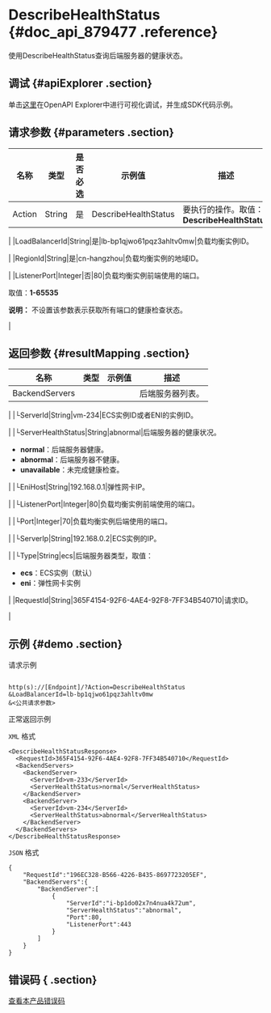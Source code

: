 # DescribeHealthStatus {#doc_api_879477 .reference}

使用DescribeHealthStatus查询后端服务器的健康状态。

## 调试 {#apiExplorer .section}

单击[这里](https://api.aliyun.com/#product=Slb&api=DescribeHealthStatus)在OpenAPI Explorer中进行可视化调试，并生成SDK代码示例。

## 请求参数 {#parameters .section}

|名称|类型|是否必选|示例值|描述|
|--|--|----|---|--|
|Action|String|是|DescribeHealthStatus|要执行的操作。取值：**DescribeHealthStatus**

 |
|LoadBalancerId|String|是|lb-bp1qjwo61pqz3ahltv0mw|负载均衡实例ID。

 |
|RegionId|String|是|cn-hangzhou|负载均衡实例的地域ID。

 |
|ListenerPort|Integer|否|80|负载均衡实例前端使用的端口。

 取值：**1-65535**

 **说明：** 不设置该参数表示获取所有端口的健康检查状态。

 |

## 返回参数 {#resultMapping .section}

|名称|类型|示例值|描述|
|--|--|---|--|
|BackendServers| | |后端服务器列表。

 |
|└ServerId|String|vm-234|ECS实例ID或者ENI的实例ID。

 |
|└ServerHealthStatus|String|abnormal|后端服务器的健康状况。

 -   **normal**：后端服务器健康。
-   **abnormal**：后端服务器不健康。
-   **unavailable**：未完成健康检查。

 |
|└EniHost|String|192.168.0.1|弹性网卡IP。

 |
|└ListenerPort|Integer|80|负载均衡实例前端使用的端口。

 |
|└Port|Integer|70|负载均衡实例后端使用的端口。

 |
|└ServerIp|String|192.168.0.2|ECS实例的IP。

 |
|└Type|String|ecs|后端服务器类型，取值：

 -   **ecs**：ECS实例（默认）
-   **eni**：弹性网卡实例

 |
|RequestId|String|365F4154-92F6-4AE4-92F8-7FF34B540710|请求ID。

 |

## 示例 {#demo .section}

请求示例

``` {#request_demo}

http(s)://[Endpoint]/?Action=DescribeHealthStatus
&LoadBalancerId=lb-bp1qjwo61pqz3ahltv0mw
&<公共请求参数>

```

正常返回示例

`XML` 格式

``` {#xml_return_success_demo}
<DescribeHealthStatusResponse>
  <RequestId>365F4154-92F6-4AE4-92F8-7FF34B540710</RequestId>
  <BackendServers>
    <BackendServer>
      <ServerId>vm-233</ServerId>
      <ServerHealthStatus>normal</ServerHealthStatus>
    </BackendServer>
    <BackendServer>
      <ServerId>vm-234</ServerId>
      <ServerHealthStatus>abnormal</ServerHealthStatus>
    </BackendServer>
  </BackendServers>
</DescribeHealthStatusResponse>

```

`JSON` 格式

``` {#json_return_success_demo}
{
	"RequestId":"196EC328-B566-4226-B435-8697723205EF",
	"BackendServers":{
		"BackendServer":[
			{
				"ServerId":"i-bp1do02x7n4nua4k72um",
				"ServerHealthStatus":"abnormal",
				"Port":80,
				"ListenerPort":443
			}
		]
	}
}
```

## 错误码 { .section}

[查看本产品错误码](https://error-center.aliyun.com/status/product/Slb)

